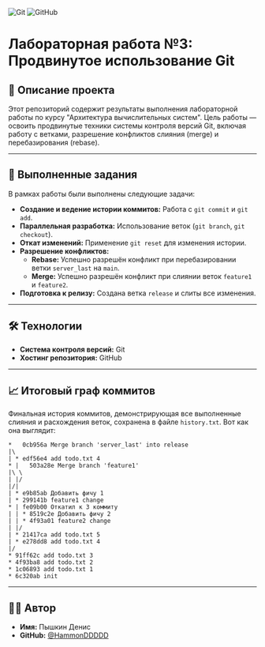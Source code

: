 ![Git](https://img.shields.io/badge/GIT-E44C30?style=for-the-badge&logo=git&logoColor=white)
![GitHub](https://img.shields.io/badge/GitHub-100000?style=for-the-badge&logo=github&logoColor=white)
# Лабораторная работа №3: Продвинутое использование Git

## 📖 Описание проекта

Этот репозиторий содержит результаты выполнения лабораторной работы по курсу "Архитектура вычислительных систем". Цель работы — освоить продвинутые техники системы контроля версий Git, включая работу с ветками, разрешение конфликтов слияния (merge) и перебазирования (rebase).

---

## 🚀 Выполненные задания

В рамках работы были выполнены следующие задачи:

-   **Создание и ведение истории коммитов:** Работа с `git commit` и `git add`.
-   **Параллельная разработка:** Использование веток (`git branch`, `git checkout`).
-   **Откат изменений:** Применение `git reset` для изменения истории.
-   **Разрешение конфликтов:**
    -   **Rebase:** Успешно разрешён конфликт при перебазировании ветки `server_last` на `main`.
    -   **Merge:** Успешно разрешён конфликт при слиянии веток `feature1` и `feature2`.
-   **Подготовка к релизу:** Создана ветка `release` и слиты все изменения.

---

## 🛠️ Технологии

-   **Система контроля версий:** Git
-   **Хостинг репозитория:** GitHub

---

## 📈 Итоговый граф коммитов

Финальная история коммитов, демонстрирующая все выполненные слияния и расхождения веток, сохранена в файле `history.txt`. Вот как она выглядит:

```
*   0cb956a Merge branch 'server_last' into release
|\  
| * edf56e4 add todo.txt 4
* |   503a28e Merge branch 'feature1'
|\ \  
| |/  
|/|   
| * e9b85ab Добавить фичу 1
| * 299141b feature1 change
* | fe09b00 Откатил к 3 коммиту
| | * 8519c2e Добавить фичу 2
| | * 4f93a01 feature2 change
| |/  
| * 21417ca add todo.txt 5
| * e278dd8 add todo.txt 4
|/  
* 91ff62c add todo.txt 3
* 4f93ba8 add todo.txt 2
* 1c06893 add todo.txt 1
* 6c320ab init
```

---

## 👨‍💻 Автор

-   **Имя:** Пышкин Денис
-   **GitHub:** [@HammonDDDDD](https://github.com/HammonDDDDD)
